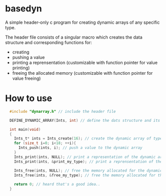 # basedyn
A simple header-only c program for creating dynamic arrays of any specific type.

The header file consists of a singular macro which creates the data structure and corresponding functions for:
  - creating
  - pushing a value 
  - printing a reprensentation (customizable with function pointer for value printing)
  - freeing the allocated memory (customizable with function pointer for value freeing)
# How to use
``` c
  #include "dynarray.h" // include the header file

  DEFINE_DYNAMIC_ARRAY(Ints, int) // define the dats structure and its functions with a name (here 'Ints') and the type of the stored values (here <int>)

  int main(void)
  {
    Ints_t* ints = Ints_create(16); // create the dynamic array of type <Name>_t with a initial capacity of 16
    for (size_t i=0; i<18; ++i){
      Ints_push(ints, i); // push a value to the dynamic array
    }
    Ints_print(ints, NULL); // print a representation of the dynamic array with placeholders for the values
    Ints_print(ints, &print_my_type); // print a reprensentation of the dynamic array with a custom function printing the value

    Ints_free(ints, NULL); // free the memory allocated for the dynamic array and ignore the stored values
    Ints_free(ints, &free_my_type); // free the memory allocated for the dynamic array and use a custom function for freeing the memory of the stored values
    
    return 0; // heard that's a good idea..
  }
```

